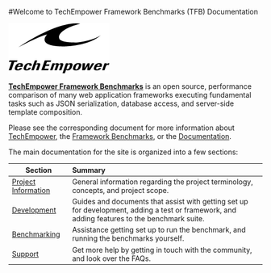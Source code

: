 #Welcome to TechEmpower Framework Benchmarks (TFB) Documentation

![TechEmpower Logo](img/te-logo-black-200.png)

[__TechEmpower Framework Benchmarks__](http://www.techempower.com/benchmarks/) is an open source, performance comparison of many web application frameworks executing fundamental tasks such as JSON serialization, database access, and server-side template composition.

Please see the corresponding document for more information about [TechEmpower](About/TechEmpower), the [Framework Benchmarks](About/Framework-Benchmarks), or the [Documentation](About/Documentation).

The main documentation for the site is organized into a few sections:

| Section | Summary |
| ------- | :------ |
|[Project Information](Project-Information/)| General information regarding the project terminology, concepts, and project scope. |
|[Development](Development/)| Guides and documents that assist with getting set up for development, adding a test or framework, and adding features to the benchmark suite. |
|[Benchmarking](Benchmarking/)| Assistance getting set up to run the benchmark, and running the benchmarks yourself. |
|[Support](Support/)| Get more help by getting in touch with the community, and look over the FAQs. |
